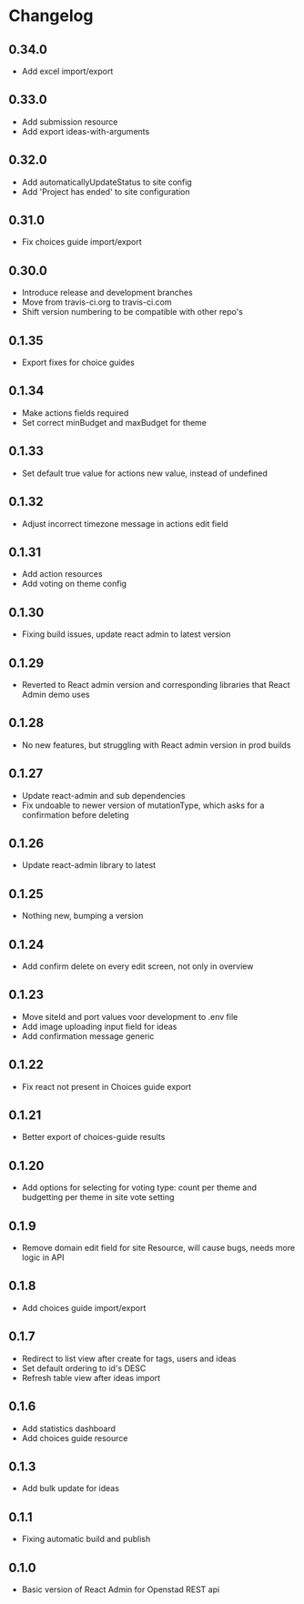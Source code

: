 # Changelog

## 0.34.0
* Add excel import/export 

## 0.33.0
* Add submission resource
* Add export ideas-with-arguments

## 0.32.0
* Add automaticallyUpdateStatus to site config
* Add 'Project has ended' to site configuration

## 0.31.0
* Fix choices guide import/export

## 0.30.0
* Introduce release and development branches
* Move from travis-ci.org to travis-ci.com
* Shift version numbering to be compatible with other repo's

## 0.1.35
* Export fixes for choice guides

## 0.1.34
* Make actions fields required
* Set correct minBudget and maxBudget for theme

## 0.1.33
* Set default true value for actions new value, instead of undefined

## 0.1.32
* Adjust incorrect timezone message in actions edit field

## 0.1.31
* Add action resources
* Add voting on theme config

## 0.1.30
* Fixing build issues, update react admin to latest version

## 0.1.29
* Reverted to React admin version and corresponding libraries that React Admin demo uses

## 0.1.28
* No new features, but struggling with React admin version in prod builds

## 0.1.27
* Update react-admin and sub dependencies
* Fix undoable to newer version of mutationType, which asks for a confirmation before deleting

## 0.1.26
* Update react-admin library to latest

## 0.1.25
* Nothing new, bumping a version

## 0.1.24
* Add confirm delete on every edit screen, not only in overview

## 0.1.23
* Move siteId and port values voor development to .env file
* Add image uploading input field for ideas
* Add confirmation message generic

## 0.1.22
* Fix react not present in Choices guide export

## 0.1.21
* Better export of choices-guide results

## 0.1.20
* Add options for selecting  for voting type: count per theme and budgetting per theme in site vote setting

## 0.1.9
* Remove domain edit field for site Resource, will cause bugs, needs more logic in API

## 0.1.8
* Add choices guide import/export

## 0.1.7
* Redirect to list view after create for tags, users and ideas
* Set default ordering to id's DESC
* Refresh table view after ideas import

## 0.1.6
* Add statistics dashboard
* Add choices guide resource

## 0.1.3
* Add bulk update for ideas

## 0.1.1
* Fixing automatic build and publish

## 0.1.0
* Basic version of React Admin for Openstad REST api

